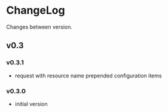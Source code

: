 # ChangeLog

Changes between version.

## v0.3

### v0.3.1

* request with resource name prepended configuration items

### v0.3.0

* initial version
